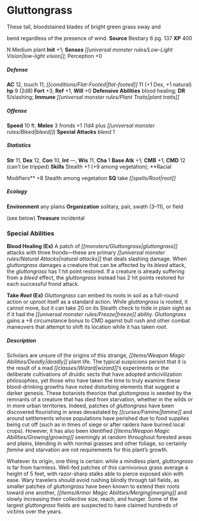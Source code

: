 ﻿---
cssclass: [monsters]

---

# Gluttongrass
These tall, bloodstained blades of bright green grass sway and

bend regardless of the presence of wind.
**Source** Bestiary 6 pg. 137
**XP** 400

N Medium plant
**Init** +1; **Senses** _[[universal monster rules/Low-Light Vision|low-light vision]]_; Perception +0

##### Defense

**AC** 12, touch 11, _[[conditions/Flat-Footed|flat-footed]]_ 11 (+1 Dex, +1 natural)
**hp** 9 (2d8)
**Fort** +3, **Ref** +1, **Will** +0
**Defensive Abilities** blood healing; **DR** 5/slashing; **Immune** _[[universal monster rules/Plant Traits|plant traits]]_

##### Offense
**Speed** 10 ft.
**Melee** 3 fronds +1 (1d4 plus _[[universal monster rules/Bleed|bleed]]_)
**Special Attacks** _bleed_ 1

##### Statistics
**Str** 11, **Dex** 12, **Con** 10, **Int** —, **Wis** 11, **Cha** 1
**Base Atk** +1; **CMB** +1; **CMD** 12 (can’t be tripped)
**Skills** Stealth +1 (+9 among vegetation); **Racial

Modifiers** +8 Stealth among vegetation
**SQ** take _[[spells/Root|root]]_

##### Ecology

**Environment** any plains
**Organization** solitary, pair, swath (3–11), or field

(see below)
**Treasure** incidental

### Special Abilities

**Blood Healing (Ex)** A patch of _[[monsters/Gluttongrass|gluttongrass]]_ attacks with three fronds—these are primary _[[universal monster rules/Natural Attacks|natural attacks]]_ that deals slashing damage. When _gluttongrass_ damages a creature that can be affected by its _bleed_ attack, the _gluttongrass_ has 1 hit point restored. If a creature is already suffering from a _bleed_ effect, the _gluttongrass_ instead has 2 hit points restored for each successful frond attack.

**Take _Root_ (Ex)** _Gluttongrass_ can embed its roots in soil as a full-round action or uproot itself as a standard action. While _gluttongrass_ is rooted, it cannot move, but it can take 20 on its Stealth check to hide in plain sight as if it had the _[[universal monster rules/Freeze|freeze]]_ ability. _Gluttongrass_ gains a +8 circumstance bonus to CMD against bull rush and other combat maneuvers that attempt to shift its location while it has taken _root_.

##### Description

Scholars are unsure of the origins of this strange, _[[items/Weapon Magic Abilities/Deadly|deadly]]_ plant life. The typical suspicions persist that it is the result of a mad _[[classes/Wizard|wizard]]_’s experiments or the deliberate cultivations of druidic sects that have adopted anticivilization philosophies, yet those who have taken the time to truly examine these blood-drinking growths have noted disturbing elements that suggest a darker genesis. These botanists theorize that _gluttongrass_ is seeded by the remnants of a creature that has died from starvation, whether in the wilds or in more urban territories. Indeed, patches of _gluttongrass_ have been discovered flourishing in areas devastated by _[[curses/Famine|famine]]_ and around settlements whose populations have perished due to food supplies being cut off (such as in times of siege or after raiders have burned local crops). However, it has also been identified _[[items/Weapon Magic Abilities/Growing|growing]]_ seemingly at random throughout forested areas and plains, blending in with normal grasses and other foliage, so certainly _famine_ and starvation are not requirements for this plant’s growth.

Whatever its origin, one thing is certain: while a mindless plant, _gluttongrass_ is far from harmless. Well-fed patches of this carnivorous grass average a height of 5 feet, with razor-sharp stalks able to pierce exposed skin with ease. Wary travelers should avoid rushing blindly through tall fields, as smaller patches of _gluttongrass_ have been known to extend their roots toward one another, _[[items/Armor Magic Abilities/Merging|merging]]_ and slowly increasing their collective size, reach, and hunger. Some of the largest _gluttongrass_ fields are suspected to have claimed hundreds of victims over the years.